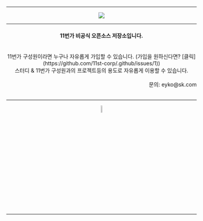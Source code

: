 <hr />
<p align="center">
  <img src="https://user-images.githubusercontent.com/67247530/148927294-04960d2e-c0b1-4e79-8143-61522c30ef83.png" style="border:1px; solid #eaeaea;" width=""/>
</p>
<hr />
<center>
    <h4> 11번가 비공식 오픈소스 저장소입니다. </h4>
</center>
<br />

<div align="center">
11번가 구성원이라면 누구나 자유롭게 가입할 수 있습니다. (가입을 원하신다면? [클릭](https://github.com/11st-corp/.github/issues/1)) <br />
스터디 & 11번가 구성원과의 프로젝트등의 용도로 자유롭게 이용할 수 있습니다.
</div>

<br />
<div align="right">
문의: eyko@sk.com
</div>
<br />
<hr />
<p align="center">
    <img width="7%" alt="" src="https://user-images.githubusercontent.com/67247530/148927586-fc1c326d-6891-41ce-9fbb-cfd3b582b812.png">
</p>
<hr />


